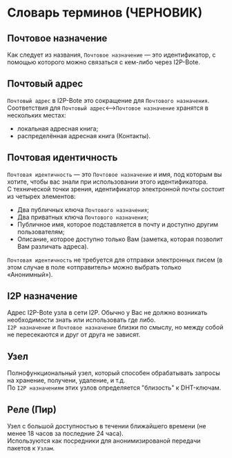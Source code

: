 # Словарь терминов (ЧЕРНОВИК)

## Почтовое назначение

Как следует из названия, `Почтовое назначение` — это идентификатор, с помощью которого можно связаться с кем-либо через I2P-Bote.

## Почтовый адрес

`Почтовый адрес` в I2P-Bote это сокращение для `Почтового назначения`.   
Соответствия для `Почтовый адрес`<-->`Почтовое назначение` хранятся в нескольких местах:
- локальная адресная книга;
- распределённая адресная книга (Контакты).

## Почтовая идентичность

`Почтовая идентичность` — это `Почтовое назначение` и имя, под которым вы хотите, чтобы вас знали при использовании этого идентификатора.   
С технической точки зрения, идентификатор электронной почты состоит из четырех элементов:

* Два публичных ключа `Почтового назначения`;
* Два приватных ключа `Почтового назначения`;
* Публичное имя, которое подставляется в почту и доступно другим пользователям;
* Описание, которое доступно только Вам (заметка, которая позволит Вам различать адреса).

`Почтовая идентичность` не требуется для отправки электронных писем (в этом случае в поле «отправитель» можно выбрать только «Анонимный»).

## I2P назначение

Адрес I2P-Bote узла в сети I2P. Обычно у Вас не должно возникать необходимости знать или использовать где либо.   
`I2P назначение` и `Почтовое назначение` близки по смыслу, но между собой не пересекаются и друг от друга не зависят.

## Узел

Полнофункциональный узел, который способен обрабатывать запросы на хранение, получени, удаление, и т.д.  
По `I2P назначениям` этих узлов определяется "близость" к DHT-ключам.

## Реле (Пир)

Узел с большой доступностью в течении ближайшего времени (не менее 18 часов за последние 24 часа).  
Используются как посредники для анонимизированой передачи пакетов к `Узлам`.
